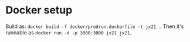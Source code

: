 # Docker setup

Build as: `docker build -f docker/prodrun.dockerfile -t jx21 .`
Then it's runnable as `docker run -d -p 3000:3000 jx21 jx21`.

